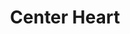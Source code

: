 ---
pid: CH334
title: Center Heart
location_transcription: A Park
zipcode: '19150'
outside_phl: 
neighborhood: Cedarbrook
age: '9'
age_range: 6-13
instagram: 
image_file_name: CH_334.jpg
proposal_transcription: Tears Not Allowed
topic: Uplifting,Love
topic_summary: 0, 0
type: Park
keywords_other: 
credit: Jazmine M
image_labels: A smiling figure standing, with arms raised, next to the heart-shaped
  monument. The monument is surrounding by flowers.
twitter: 
facebook: 
permalink: "/monuments/ch334/"
layout: item-page
---